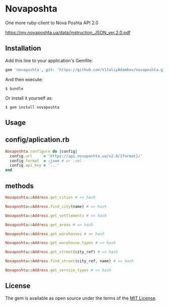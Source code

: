 # Novaposhta

One more ruby-client to Nova Poshta API 2.0

https://my.novaposhta.ua/data/instruction_JSON_ver.2.0.pdf

## Installation

Add this line to your application's Gemfile:

```ruby
gem 'novaposhta', git: 'https://github.com/VitaliyAdamkov/novaposhta.git'
```

And then execute:

    $ bundle

Or install it yourself as:

    $ gem install novaposhta

## Usage
## config/aplication.rb
```ruby
Novaposhta.configure do |config|
  config.url     = 'https://api.novaposhta.ua/v2.0/{format}/'
  config.format  = :json # or :xml
  config.api_key = '...'
end
```
## methods
```ruby
Novaposhta::Address.get_cities # => hash

Novaposhta::Address.find_city(name) # => hash

Novaposhta::Address.get_settlements # => hash

Novaposhta::Address.get_areas # => hash

Novaposhta::Address.get_warehouses # => hash

Novaposhta::Address.get_warehouse_types # => hash

Novaposhta::Address.get_street(city_ref) # => hash

Novaposhta::Address.find_street(city_ref, name) # => hash

Novaposhta::Address.get_service_types # => hash
```

## License

The gem is available as open source under the terms of the [MIT License](http://opensource.org/licenses/MIT).
